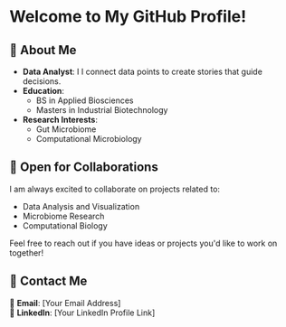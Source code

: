 # Welcome to My GitHub Profile!  

## 📎 About Me  
- **Data Analyst**: I I connect data points to create stories that guide decisions. 
- **Education**:  
  - BS in Applied Biosciences  
  - Masters in Industrial Biotechnology  
- **Research Interests**:  
  - Gut Microbiome  
  - Computational Microbiology  

## 📎 Open for Collaborations  
I am always excited to collaborate on projects related to:  
- Data Analysis and Visualization  
- Microbiome Research  
- Computational Biology  

Feel free to reach out if you have ideas or projects you'd like to work on together!  

## 📎 Contact Me  
📧 **Email**: [Your Email Address]  
💼 **LinkedIn**: [Your LinkedIn Profile Link]  
